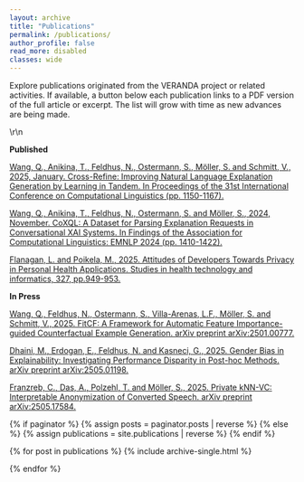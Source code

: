 ```yaml
---
layout: archive
title: "Publications"
permalink: /publications/
author_profile: false
read_more: disabled
classes: wide
---
```


<div class = "text-justify">
Explore publications originated from the VERANDA project or related activities. If available, a button below each publication links to a PDF version of the full article or excerpt. The list will grow with time as new advances are being made.  

\r\n

<p>
  <b>Published</b>
</p>
  <p>
  <a href="https://aclanthology.org/2025.coling-main.77/">Wang, Q., Anikina, T., Feldhus, N., Ostermann, S., Möller, S. and Schmitt, V., 2025, January. Cross-Refine: Improving Natural Language Explanation Generation by Learning in Tandem. In Proceedings of the 31st International Conference on Computational Linguistics (pp. 1150-1167).</a>
  </p>
  <p>
  <a href="https://doi.org/10.18653/v1/2024.findings-emnlp.76">Wang, Q., Anikina, T., Feldhus, N., Ostermann, S. and Möller, S., 2024, November. CoXQL: A Dataset for Parsing Explanation Requests in Conversational XAI Systems. In Findings of the Association for Computational Linguistics: EMNLP 2024 (pp. 1410-1422).</a>
  </p>
  <p>
  <a href="https://doi.org/10.18653/v1/2024.findings-emnlp.76">Flanagan, L. and Poikela, M., 2025. Attitudes of Developers Towards Privacy in Personal Health Applications. Studies in health technology and informatics, 327, pp.949-953.</a>
  </p>

<p>
<b>In Press</b>
</p>
  <p>
  <a href="https://arxiv.org/abs/2501.00777">Wang, Q., Feldhus, N., Ostermann, S., Villa-Arenas, L.F., Möller, S. and Schmitt, V., 2025. FitCF: A Framework for Automatic Feature Importance-guided Counterfactual Example Generation. arXiv preprint arXiv:2501.00777.</a>
  </p>
  <p>
  <a href="https://arxiv.org/abs/2501.00777">Dhaini, M., Erdogan, E., Feldhus, N. and Kasneci, G., 2025. Gender Bias in Explainability: Investigating Performance Disparity in Post-hoc Methods. arXiv preprint arXiv:2505.01198.</a>
  </p>
  <p>
  <a href="https://arxiv.org/abs/2501.00777">Franzreb, C., Das, A., Polzehl, T. and Möller, S., 2025. Private kNN-VC: Interpretable Anonymization of Converted Speech. arXiv preprint arXiv:2505.17584.</a>
  </p>
</div>
<p></p>

{% if paginator %}
  {% assign posts = paginator.posts | reverse %}
{% else %}
  {% assign publications = site.publications | reverse %}
{% endif %}

{% for post in publications %}
  {% include archive-single.html %}
  <p></p>
{% endfor %}
